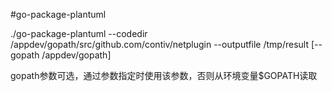#go-package-plantuml

./go-package-plantuml --codedir /appdev/gopath/src/github.com/contiv/netplugin --outputfile  /tmp/result [--gopath /appdev/gopath]

gopath参数可选，通过参数指定时使用该参数，否则从环境变量$GOPATH读取

